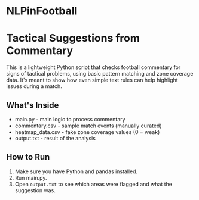 # NLPinFootball

# Tactical Suggestions from Commentary 

This is a lightweight Python script that checks football commentary for signs of tactical problems, using basic pattern matching and zone coverage data. It's meant to show how even simple text rules can help highlight issues during a match.

## What's Inside

- main.py - main logic to process commentary
- commentary.csv - sample match events (manually curated)
- heatmap_data.csv - fake zone coverage values (0 = weak)
- output.txt - result of the analysis

## How to Run

1. Make sure you have Python and pandas installed.
2. Run main.py.
3. Open `output.txt` to see which areas were flagged and what the suggestion was.
